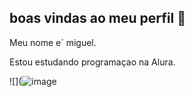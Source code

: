 ## boas vindas ao meu perfil 💜

Meu nome e´ miguel.

Estou estudando programaçao na Alura.




![](![image](https://github.com/user-attachments/assets/130d2173-bf2a-4148-8e88-be2d13fc5cf1)
